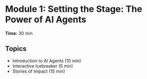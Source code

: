 # Module 1: Setting the Stage: The Power of AI Agents

**Time:** 30 min

## Topics

*   Introduction to AI Agents (10 min)
*   Interactive Icebreaker (5 min)
*   Stories of Impact (15 min)